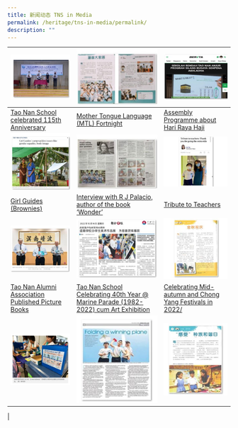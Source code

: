 ```yaml
---
title: 新闻动态 TNS in Media
permalink: /heritage/tns-in-media/permalink/
description: ""
---
```

| ![](/images/Heritage/TNS%20in%20Media/icon_tao-nan-school-115th-anniversary.jpg)| ![](/images/Heritage/TNS%20in%20Media/icon_mother-tongue-language-mtl-fortnight.jpg)| ![](/images/Heritage/TNS%20in%20Media/icon_assembly-programme-about-hari-raya-haji.jpg)|
| -------- | -------- | -------- |
|[Tao Nan School celebrated 115th Anniversary](https://www.taonan.moe.edu.sg/tns-in-media/tao-nan-school-115th-anniversary/) | [Mother Tongue Language (MTL) Fortnight](https://www.taonan.moe.edu.sg/tns-in-media/mother-tongue-language-mtl-fortnight/) | [Assembly Programme about Hari Raya Haji](https://www.taonan.moe.edu.sg/tns-in-media/assembly-programme-about-hari-raya-haji/) |
| ![](/images/Heritage/TNS%20in%20Media/icon_girl-guides-brownies.jpg)    | ![](/images/Heritage/TNS%20in%20Media/icon_interview-with-r-j-palacio-author-of-the-book-wonder.jpg)     | ![](/images/Heritage/TNS%20in%20Media/icon_tribute-to-teachers.jpg) |
| [Girl Guides (Brownies)](https://www.taonan.moe.edu.sg/tns-in-media/girl-guides-brownies/) |  [Interview with R J Palacio, author of the book ‘Wonder’](https://www.taonan.moe.edu.sg/tns-in-media/interview-with-r-j-palacio-author-of-the-book-wonder/) | [Tribute to Teachers](https://www.taonan.moe.edu.sg/tns-in-media/tribute-to-teachers/) | 
| ![](/images/Heritage/TNS%20in%20Media/icon_tao-nan-alumni-association-published-picture-books.jpg) | ![](/images/Heritage/TNS%20in%20Media/icon_tao-nan-school-celebrating-40th-year-at-marine-parade-cum-art-exhibition.jpg)  | ![](/images/Heritage/TNS%20in%20Media/icon_celebrating-mid-autumn-and-chong-yang-festivals-in-2022.JPG)  | 
[Tao Nan Alumni Association Published Picture Books](https://www.taonan.moe.edu.sg/tns-in-media/tao-nan-alumni-association-published-picture-books/) | [Tao Nan School Celebrating 40th Year @ Marine Parade (1982-2022) cum Art Exhibition](https://www.taonan.moe.edu.sg/tns-in-media/tao-nan-school-celebrating-40th-year-at-marine-parade-cum-art-exhibition/) | [Celebrating Mid-autumn and Chong Yang Festivals in 2022/](https://www.taonan.moe.edu.sg/tns-in-media/celebrating-mid-autumn-and-chong-yang-festivals-in-2022/) | 
| ![](/images/Heritage/TNS%20in%20Media/icon_conservation-awareness-day-on-21-april-2023.JPG)| ![](/images/Heritage/TNS%20in%20Media/icon_our-p5-students-topped-the-singapore-amazing-flying-machine-competition-2023.JPG)| ![](/images/Heritage/TNS%20in%20Media/icon_commemorating-racial-harmony-day-2023.JPG)| 
|

